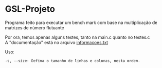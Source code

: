 # GSL-Projeto

Programa feito para executar um bench mark com base na multiplicação de matrizes de número flutuante

Por ora, temos apenas alguns testes, tanto na main.c quanto no testes.c  
A "documentação" está no arquivo [informacoes.txt](informacoes.txt)

Uso:

    -s, --size: Defina o tamanho de linhas e colunas, nesta ordem.
